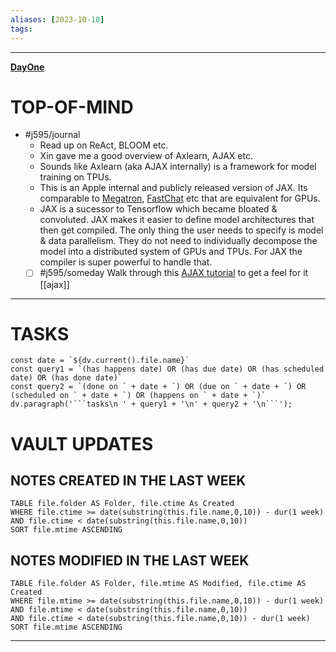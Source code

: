 ```yaml
---
aliases: [2023-10-10]
tags: 
---
```


---

**[DayOne](dayone://open?date=2023-10-10)**

# TOP-OF-MIND
- #j595/journal 
	- Read up on ReAct, BLOOM etc.
	- Xin gave me a good overview of Axlearn, AJAX etc. 
	- Sounds like Axlearn (aka AJAX internally) is a framework for model training on TPUs.
	- This is an Apple internal and publicly released version of JAX. Its comparable to [Megatron](https://github.com/NVIDIA/Megatron-LM), [FastChat](https://github.com/lm-sys/FastChat) etc that are equivalent for GPUs. 
	- JAX is a sucessor to Tensorflow which became bloated & convoluted. JAX makes it easier to define model architectures that then get compiled. The only thing the user needs to specify is model & data parallelism. They do not need to individually decompose the model into a distributed system of GPUs and TPUs. For JAX the compiler is super powerful to handle that.
	- [ ] #j595/someday  Walk through this [AJAX tutorial](https://github.pie.apple.com/foundation-models/ajax/blob/d61a8b368e1a6a8062123591ee30548ee5b6f913/README.md) to get a feel for it [[ajax]]

---
# TASKS
```dataviewjs
const date = `${dv.current().file.name}`
const query1 = `(has happens date) OR (has due date) OR (has scheduled date) OR (has done date)`
const query2 = `(done on ` + date + `) OR (due on ` + date + `) OR (scheduled on ` + date + `) OR (happens on ` + date + `)`
dv.paragraph('```tasks\n ' + query1 + '\n' + query2 + '\n```');
```
# VAULT UPDATES
## NOTES CREATED IN THE LAST WEEK
``` dataview
TABLE file.folder AS Folder, file.ctime As Created
WHERE file.ctime >= date(substring(this.file.name,0,10)) - dur(1 week) AND file.ctime < date(substring(this.file.name,0,10))
SORT file.mtime ASCENDING
```

## NOTES MODIFIED IN THE LAST WEEK
``` dataview
TABLE file.folder AS Folder, file.mtime AS Modified, file.ctime AS Created
WHERE file.mtime >= date(substring(this.file.name,0,10)) - dur(1 week)
AND file.mtime < date(substring(this.file.name,0,10))
AND file.ctime < date(substring(this.file.name,0,10)) - dur(1 week)
SORT file.mtime ASCENDING
```
---
